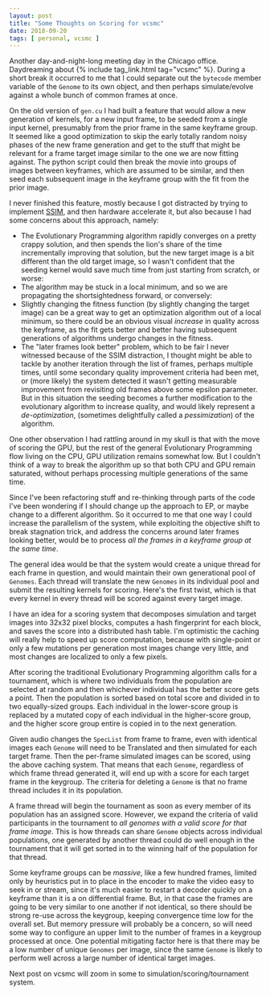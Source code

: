 ```yaml
---
layout: post
title: "Some Thoughts on Scoring for vcsmc"
date: 2018-09-20
tags: [ personal, vcsmc ]
---
```


Another day-and-night-long meeting day in the Chicago office. Daydreaming about
{% include tag_link.html tag="vcsmc" %}. During a short break it occurred to
me that I could separate out the `bytecode` member variable of the `Genome` to
its own object, and then perhaps simulate/evolve against a whole bunch of
common frames at once.

On the old version of `gen.cu` I had built a feature that would allow a new
generation of kernels, for a new input frame, to be seeded from a single
input kernel, presumably from the prior frame in the same keyframe group. It
seemed like a good optimization to skip the early totally random noisy phases
of the new frame generation and get to the stuff that might be relevant for a
frame target image similar to the one we are now fitting against. The python
script could then break the movie into groups of images between keyframes,
which are assumed to be similar, and then seed each subsequent image in the
keyframe group with the fit from the prior image.

I never finished this feature, mostly because I got distracted by trying to
implement [SSIM](https://en.wikipedia.org/wiki/Structural_similarity), and
then hardware accelerate it, but also because I had some concerns about this
approach, namely:

  * The Evolutionary Programming algorithm rapidly converges on a pretty crappy
    solution, and then spends the lion's share of the time incrementally
    improving that solution, but the new target image is a bit different than
    the old target image, so I wasn't confident that the seeding kernel would
    save much time from just starting from scratch, or worse:
  * The algorithm may be stuck in a local minimum, and so we are propagating
    the shortsightedness forward, or conversely:
  * Slightly changing the fitness function (by slightly changing the target
    image) can be a great way to get an optimization algorithm out of a local
    minimum, so there could be an obvious visual *increase* in quality across
    the keyframe, as the fit gets better and better having subsequent
    generations of algorithms undergo changes in the fitness.
  * The "later frames look better" problem, which to be fair I never witnessed
    because of the SSIM distraction, I thought might be able to tackle by
    another iteration through the list of frames, perhaps multiple times,
    until some secondary quality improvement criteria had been met, or (more
    likely) the system detected it wasn't getting measurable improvement from
    revisiting old frames above some epsilon parameter. But in this situation
    the seeding becomes a further modification to the evolutionary algorithm to
    increase quality, and would likely represent a *de-optimization*,
    (sometimes delightfully called a *pessimization*) of the algorithm.

One other observation I had rattling around in my skull is that with the move
of scoring the GPU, but the rest of the general Evolutionary Programming flow
living on the CPU, GPU utilization remains somewhat low. But I couldn't think
of a way to break the algorithm up so that both CPU and GPU remain saturated,
without perhaps processing multiple generations of the same time.

Since I've been refactoring stuff and re-thinking through parts of the code
I've been wondering if I should change up the approach to EP, or maybe change
to a different algorithm. So it occurred to me that one way I could increase
the parallelism of the system, while exploiting the objective shift to break
stagnation trick, and address the concerns around later frames looking better,
would be to process *all the frames in a keyframe group at the same time*.

The general idea would be that the system would create a unique thread for each
frame in question, and would maintain their own generational pool of `Genomes`.
Each thread will translate the new `Genomes` in its individual pool and submit
the resulting kernels for scoring. Here's the first twist, which is that every
kernel in every thread will be scored against every target image.

I have an idea for a scoring system that decomposes simulation and target
images into 32x32 pixel blocks, computes a hash fingerprint for each block,
and saves the score into a distributed hash table. I'm optimistic the caching
will really help to speed up score computation, because with single-point or
only a few mutations per generation most images change very little, and most
changes are localized to only a few pixels.

After scoring the traditional Evolutionary Programming algorithm calls for a
tournament, which is where two individuals from the population are selected at
random and then whichever individual has the better score gets a point. Then
the population is sorted based on total score and divided in to two
equally-sized groups. Each individual in the lower-score group is replaced by
a mutated copy of each individual in the higher-score group, and the higher
score group entire is copied in to the next generation.

Given audio changes the `SpecList` from frame to frame, even with identical
images each `Genome` will need to be Translated and then simulated for each
target frame. Then the per-frame simulated images can be scored, using the
above caching system. That means that each `Genome`, regardless of which frame
thread generated it, will end up with a score for each target frame in the
keygroup. The criteria for deleting a `Genome` is that no frame thread includes
it in its population.

A frame thread will begin the tournament as soon as every member of its
population has an assigned score. However, we expand the criteria of valid
participants in the tournament to *all genomes with a valid score for that
frame image*. This is how threads can share `Genome` objects across individual
populations, one generated by another thread could do well enough in the
tournament that it will get sorted in to the winning half of the population
for that thread.

Some keyframe groups can be *massive*, like a few hundred frames, limited only
by heuristics put in to place in the encoder to make the video easy to seek in
or stream, since it's much easier to restart a decoder quickly on a keyframe
than it is a on differential frame. But, in that case the frames are going to
be very similar to one another if not identical, so there should be strong
re-use across the keygroup, keeping convergence time low for the overall set.
But memory pressure will probably be a concern, so will need some way to
configure an upper limit to the number of frames in a keygroup processed at
once. One potential mitigating factor here is that there may be a low number
of unique `Genomes` per image, since the same `Genome` is likely to perform
well across a large number of identical target images.

Next post on vcsmc will zoom in some to simulation/scoring/tournament system.

